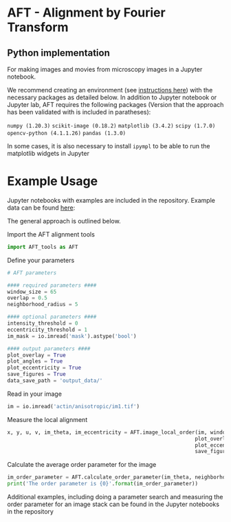 # AFT - Alignment by Fourier Transform 
## Python implementation

For making images and movies from microscopy images in a Jupyter notebook. 

We recommend creating an environment (see [instructions here](https://conda.io/projects/conda/en/latest/user-guide/tasks/manage-environments.html#)) with the necessary packages as detailed below.
In addition to Jupyter notebook or Jupyter lab, AFT requires the following packages (Version that the approach has been validated with is included in paratheses):

`numpy (1.20.3)`
`scikit-image (0.18.2)`
`matplotlib (3.4.2)`
`scipy (1.7.0)`
`opencv-python (4.1.1.26)`
`pandas (1.3.0)`

In some cases, it is also necessary to install `ipympl` to be able to run the matplotlib widgets in Jupyter

# Example Usage

Jupyter notebooks with examples are included in the repository. Example data can be found [here](https://doi.org/10.6084/m9.figshare.15326472.v1): 

The general approach is outlined below.

Import the AFT alignment tools
```python
import AFT_tools as AFT
```

Define your parameters
```python
# AFT parameters

#### required parameters ####
window_size = 65
overlap = 0.5
neighborhood_radius = 5

#### optional parameters ####
intensity_threshold = 0
eccentricity_threshold = 1
im_mask = io.imread('mask').astype('bool')

#### output parameters ####
plot_overlay = True
plot_angles = True
plot_eccentricity = True
save_figures = True
data_save_path = 'output_data/'    
```

Read in your image
```python
im = io.imread('actin/anisotropic/im1.tif')
```

Measure the local alignment
```python
x, y, u, v, im_theta, im_eccentricity = AFT.image_local_order(im, window_size, overlap, save_path = data_save_path,
                                                             plot_overlay=plot_overlay, plot_angles=plot_angles, 
                                                             plot_eccentricity=plot_eccentricity,
                                                             save_figures=data_save_path)
```

Calculate the average order parameter for the image
```python
im_order_parameter = AFT.calculate_order_parameter(im_theta, neighborhood_radius)
print('The order parameter is {0}'.format(im_order_parameter))
```

Additional examples, including doing a parameter search and measuring the order parameter for an image stack can be found in the Jupyter notebooks in the repository
